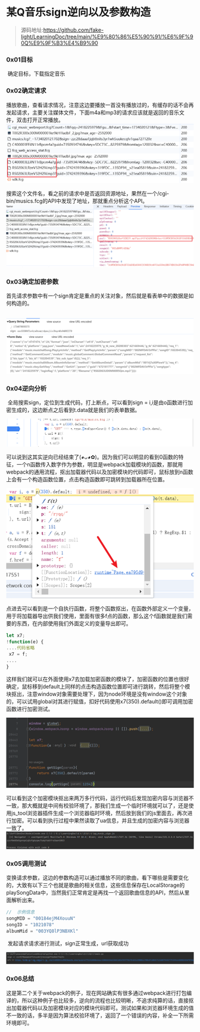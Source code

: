 # 某Q音乐sign逆向以及参数构造

> 源码地址:https://github.com/fake-light/LearningDoc/tree/main/%E9%80%86%E5%90%91/%E6%9F%90Q%E9%9F%B3%E4%B9%90

### 0x01目标

​	确定目标，下载指定音乐

### 0x02确定请求

​	播放歌曲，查看请求情况，注意这边要播放一首没有播放过的，有缓存的话不会再发起请求，主要关注媒体文件，下面m4a和mp3的请求应该就是返回的音乐文件，双击打开正常播放。![image-20241213001552934](某Q音乐逆向及文件还原.assets/image-20241213001552934.png)

​	搜索这个文件名，看之前的请求中是否返回资源地址，果然在一个/cgi-bin/musics.fcg的API中发现了地址，那就重点分析这个API。![image-20241213001834113](某Q音乐逆向及文件还原.assets/image-20241213001834113.png)

### 0x03确定加密参数

​	首先请求参数中有一个sign肯定是重点的关注对象，然后就是看表单中的数据是如何构造的。

​	![image-20241213161238629](某Q音乐逆向及文件还原.assets/image-20241213161238629.png)

### 0x04逆向分析

​	全局搜索sign，定位到生成代码，打上断点，可以看到sign = i,i是由o函数进行加密生成的，这边断点之后看到t.data就是我们的表单数据。

![image-20241213161730449](某Q音乐逆向及文件还原.assets/image-20241213161730449.png)

​	可以说到这其实逆向已经结束了(◕ᴗ◕✿)。因为我们可以明显的看到0函数的特征，一个n函数传入数字作为参数，明显是webpack加载模块的函数，那就用webpack的通用流程，抠出加载器代码以及加密模块的代码即可，鼠标放到n函数上会有一个构造函数位置，点击构造函数即可跳转到加载器所在位置。

![image-20241213162414968](某Q音乐逆向及文件还原.assets/image-20241213162414968.png)

​	点进去可以看到是一个自执行函数，将整个函数抠出，在函数外部定义一个变量，用于将加载器导出供我们使用，里面有很多f点的函数，那么这个f函数就是我们需要的东西，在内部使用我们外面定义的变量导出即可。

```js
let x7;
!function(e) {
....代码省略
 x7 = f;
....
}
```

​	这样我们就可以在外面使用x7去加载加密函数的模块了，加密函数的位置也很好确定，鼠标移到default上同样的点击构造函数位置即可进行跳转，然后将整个模块抠出，注意window对象需要处理下，因为node环境是没有window这个对象的，可以试用global对其进行赋值，扣好代码使用x7(350).default()即可调用加密函数进行加密测试。

![image-20241213163332490](某Q音乐逆向及文件还原.assets/image-20241213163332490.png)

​	可以看到这个加密模块抠出来两万多行代码，运行代码后发现加密内容与浏览器不一致，那大概就是中间有校验环境了，那我们生成一个临时环境就可以了，还是使用js_tool浏览器插件生成一个浏览器临时环境，然后放到我们的js里面去，再次进行加密。可以看到执行过程中果然读取了ua信息，并且生成的加密内容与浏览器一致了。![image-20241213163628670](某Q音乐逆向及文件还原.assets/image-20241213163628670.png)

### 0x05调用测试

​	变换请求参数，这边的参数构造可以通过播放不同的歌曲，看下哪些是需要变化的，大致有以下三个也就是歌曲的相关信息，这些信息保存在LocalStorage的playSongData中，当然我们正常肯定是再找一个返回歌曲信息的API，然后从里面解析出来。

```js
//  示例信息
songMID = "00184ejM4XouuN"
songID = "1021078"
albumMid = "003YQ8lP3NBXKl"
```

​	发起请求请求进行测试，sign正常生成，url获取成功

![image-20241213181039187](某Q音乐逆向及文件还原.assets/image-20241213181039187.png)

### 0x06总结

​	这是第二个关于webpack的例子，现在网站确实有很多通过webpack进行打包编译的，所以这种例子也比较多，逆向的流程也比较明晰，不追求纯算的话，直接抠出加载器代码以及加密模块对应的模块代码即可。测试如果和浏览器环境生成的值不一致的话，多半是因为算法校验环境了，返回了一个错误的内容，补全一下所需环境即可。